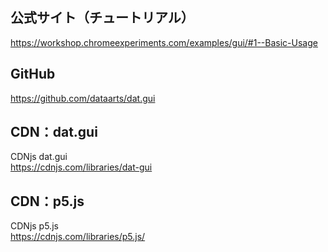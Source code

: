 ## 公式サイト（チュートリアル）
https://workshop.chromeexperiments.com/examples/gui/#1--Basic-Usage

## GitHub
https://github.com/dataarts/dat.gui


## CDN：dat.gui
CDNjs dat.gui  
https://cdnjs.com/libraries/dat-gui


## CDN：p5.js
CDNjs p5.js  
https://cdnjs.com/libraries/p5.js/